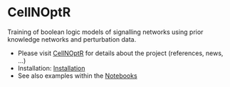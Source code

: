 CellNOptR
=========

Training of boolean logic models of signalling networks using prior knowledge networks and perturbation data.

- Please visit [CellNOptR](https://saezlab.github.io/CellNOptR/) for details about the project (references, news, ...)
- Installation:
     [Installation](https://github.com/cellnopt/CellNOptR/tree/master/doc)
- See also examples within the [Notebooks](http://nbviewer.ipython.org/github/cellnopt/CellNOptR/tree/master/notebooks/)
